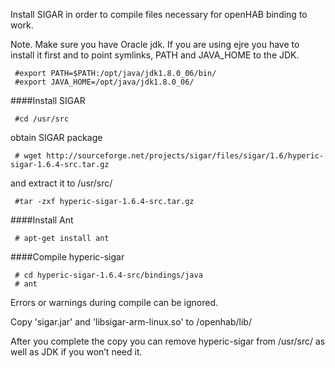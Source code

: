 Install SIGAR in order to compile files necessary for openHAB binding to work.

Note. Make sure you have Oracle jdk. If you are using ejre you have to install it first and to point symlinks, PATH and JAVA_HOME to the JDK.

     #export PATH=$PATH:/opt/java/jdk1.8.0_06/bin/
     #export JAVA_HOME=/opt/java/jdk1.8.0_06/

####Install SIGAR

     #cd /usr/src

obtain SIGAR package
  
     # wget http://sourceforge.net/projects/sigar/files/sigar/1.6/hyperic-sigar-1.6.4-src.tar.gz

and extract it to /usr/src/
  
     #tar -zxf hyperic-sigar-1.6.4-src.tar.gz

####Install Ant

     # apt-get install ant

####Compile hyperic-sigar

     # cd hyperic-sigar-1.6.4-src/bindings/java
     # ant

Errors or warnings during compile can be ignored.

Copy 'sigar.jar' and 'libsigar-arm-linux.so' to /openhab/lib/

After you complete the copy you can remove hyperic-sigar from /usr/src/ as well as JDK if you won’t need it.
